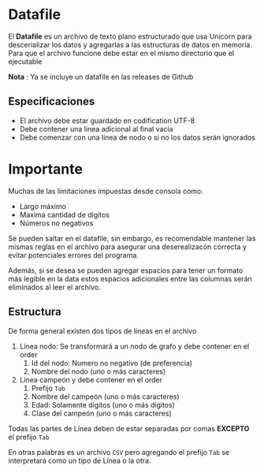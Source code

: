 # Datafile

El __Datafile__ es un archivo de texto plano estructurado que usa Unicorn
para descerializar los datos y agregarlas a las estructuras de datos en memoria.
Para que el archivo funcione debe estar en el mismo directorio que el ejecutable

__Nota__ : Ya se incluye un datafile en las releases de Github

## Especificaciones
* El archivo debe estar guardado en codification UTF-8
* Debe contener una linea adicional al final vacía
* Debe comenzar con una línea de nodo o si no los datos serán ignorados

# Importante
Muchas de las limitaciones impuestas desde consola como:
- Largo máximo
- Maxima cantidad de dígitos
- Números no negativos

Se pueden saltar en el datafile, sin embargo, es recomendable mantener las mismas
reglas en el archivo para asegurar una deserealizacón correcta y evitar potenciales
errores del programa.

Además, si se desea se pueden agregar espacios para tener un formato más legible en la data
estos espacios adicionales entre las columnas serán eliminados al leer el archivo.

## Estructura
De forma general existen dos tipos de líneas en el archivo
1) Línea nodo: Se transformará a un nodo de grafo y debe contener en el order
   1) Id del nodo: Numero no negativo (de preferencia)
   2) Nombre del nodo (uno o más caracteres)
2) Línea campeón y debe contener en el order
   1) Prefijo `Tab`
   2) Nombre del campeón (uno o más caracteres)
   3) Edad: Solamente dígitos (uno o más dígitos)
   4) Clase del campeón (uno o más caracteres)

Todas las partes de Línea deben de estar separadas por comas __EXCEPTO__
el prefijo `Tab`

En otras palabras es un archivo `CSV` pero agregando el prefijo `Tab`
se interpretará como un tipo de Línea o la otra.